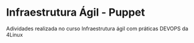 # Infraestrutura Ágil - Puppet

Adividades realizada no curso Infraestrutura ágil com práticas DEVOPS da 4Linux 

